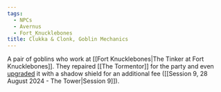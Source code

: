 ```yaml
---
tags:
  - NPCs
  - Avernus
  - Fort_Knucklebones
title: Clukka & Clonk, Goblin Mechanics
---
```

A pair of goblins who work at [[Fort Knucklebones|The Tinker at Fort Knucklebones]]. They repaired [[The Tormentor]] for the party and even [upgraded](https://docs.google.com/document/d/1oZWTp2lAUaXf3wdDtzw3o2fMCosR_6fBF3MK-0Io9Pg/edit) it with a shadow shield for an additional fee ([[Session 9, 28 August 2024 - The Tower|Session 9]]).